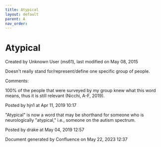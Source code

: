 ```yaml
---
title: Atypical
layout: default
parent: A
nav_order:
---
```


# Atypical

Created by  Unknown User (ms61), last modified on May 08, 2015

Doesn't really stand for/represent/define one specific group of people.

Comments:

100% of the people that were surveyed by my group knew what this word means, thus it is still relevant (Nicchi, A-F, 2019). 

Posted by hjn1 at Apr 11, 2019 10:17

&quot;Atypical&quot; is now a word that may be shorthand for someone who is neurologically &quot;atypical,&quot; i.e., someone on the autism spectrum. 

Posted by drake at May 04, 2019 12:57

Document generated by Confluence on May 22, 2023 12:37


